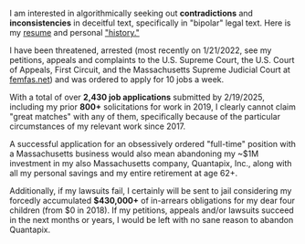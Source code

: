 I am interested in algorithmically seeking out **contradictions** and **inconsistencies** in deceitful text, specifically in "bipolar" legal text. Here is my [resume](https://github.com/quantapix/quantapix/blob/main/resume.pdf) and personal ["history."](https://github.com/quantapix/quantapix/blob/main/history.pdf)

I have been threatened, arrested (most recently on 1/21/2022, see my petitions, appeals and complaints to the U.S. Supreme Court, the U.S. Court of Appeals, First Circuit, and the Massachusetts Supreme Judicial Court at [femfas.net](https://femfas.net)) and was ordered to apply for 10 jobs a week.

With a total of over **2,430 job applications** submitted by 2/19/2025, including my prior **800+** solicitations for work in 2019, I clearly cannot claim "great matches" with any of them, specifically because of the particular circumstances of my relevant work since 2017.

A successful application for an obsessively ordered "full-time" position with a Massachusetts business would also mean abandoning my ~$1M investment in my also Massachusetts company, Quantapix, Inc., along with all my personal savings and my entire retirement at age 62+.

Additionally, if my lawsuits fail, I certainly will be sent to jail considering my forcedly accumulated **$430,000+** of in-arrears obligations for my dear four children (from $0 in 2018). If my petitions, appeals and/or lawsuits succeed in the next months or years, I would be left with no sane reason to abandon Quantapix.
